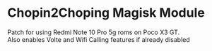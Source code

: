 # Chopin2Choping Magisk Module
 Patch for using Redmi Note 10 Pro 5g roms on Poco X3 GT.  
 Also enables Volte and Wifi Calling features if already disabled  
